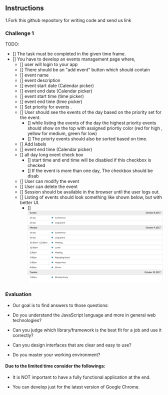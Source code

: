 ## Instructions 

1.Fork this github repository for writing code and send us link


### Challenge 1

TODO:
- [] The task must be completed in the given time frame.
- [] You have to develop an events management page where,
  - [] user will login to your app
  - [] There should be an "add event" button which should contain 
   - [] event name
   - [] event description
   - [] event start date (Calendar picker)
   - [] event end date (Calendar picker)
   - [] event start time (time picker)
   - [] event end time (time picker)
   - [] Set priority for events .
    - [] User should see the events of the day based on the priority set for the event.
      - [] while listing the events of the day the highest priority events should show on the top with assigned priortiy color (red for high , yellow for medium, green for low)
      - [] The priorty events should also be sorted based on time.
   - [] Add labels
   - [] event end time (Calendar picker)
   - [] all day long event check box
      - [] start time and end time will be disabled if this checkbox is checked
      - [] If the event is more than one day, The checkbox should be disab 
  - [] User can modify the event
  - [] User can delete the event
  - [] Session should be available in the browser until the user logs out.
  - [] Listing of events should look something like shown below, but with better UI.
    - [] ![Alt text](/images/FullCalendar.png?raw=true "Events Listing")


### Evaluation

- Our goal is to find answers to those questions:

- Do you understand the JavaScript language and more in general web technologies?

- Can you judge which library/framework is the best fit for a job and use it correctly?

- Can you design interfaces that are clear and easy to use?

- Do you master your working environment?


#### Due to the limited time consider the followings:

- It is NOT important to have a fully functional application at the end.

- You can develop just for the latest version of Google Chrome.
